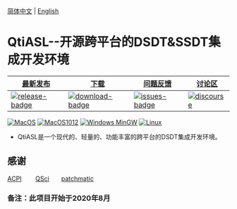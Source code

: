 [简体中文](https://github.com/ic005k/QtiASL/blob/master/README-cn.md) | [English](https://github.com/ic005k/QtiASL/blob/master/README.md)
# QtiASL--开源跨平台的DSDT&SSDT集成开发环境

| [最新发布][release-link]|[下载][download-link]|[问题反馈][issues-link]|[讨论区][discourse-link]|
|-----------------|-----------------|-----------------|-----------------|
|[![release-badge](https://img.shields.io/github/release/ic005k/QtiASL.svg?style=flat-square "Release status")](https://github.com/ic005k/QtiASL/releases "Release status") | [![download-badge](https://img.shields.io/github/downloads/ic005k/QtiASL/total.svg?style=flat-square "Download status")](https://github.com/ic005k/QtiASL/releases/latest "Download status")|[![issues-badge](https://img.shields.io/badge/github-issues-red.svg?maxAge=60 "Issues")](https://github.com/ic005k/QtiASL/issues "Issues")|[![discourse](https://img.shields.io/badge/forum-discourse-orange.svg)](https://www.insanelymac.com/forum/topic/344860-open-source-cross-platform-dsdtssdt-ide/)|


[![MacOS](https://github.com/ic005k/QtiASL/actions/workflows/macos.yml/badge.svg)](https://github.com/ic005k/QtiASL/actions/workflows/macos.yml)    [![MacOS1012](https://github.com/ic005k/QtiASL/actions/workflows/macos1012.yml/badge.svg)](https://github.com/ic005k/QtiASL/actions/workflows/macos1012.yml)    [![Windows MinGW](https://github.com/ic005k/QtiASL/actions/workflows/windows-mingw.yml/badge.svg)](https://github.com/ic005k/QtiASL/actions/workflows/windows-mingw.yml)    [![Linux](https://github.com/ic005k/QtiASL/actions/workflows/ubuntu.yml/badge.svg)](https://github.com/ic005k/QtiASL/actions/workflows/ubuntu.yml)


[download-link]: https://github.com/ic005k/QtiASL/releases/latest "Download status"
[download-badge]: https://img.shields.io/github/downloads/ic005k/QtiASL/total.svg?style=flat-square "Download status"

[release-link]: https://github.com/ic005k/QtiASL/releases "Release status"
[release-badge]: https://img.shields.io/github/release/ic005k/QtiASL.svg?style=flat-square "Release status"

[issues-link]: https://github.com/ic005k/QtiASL/issues "Issues"
[issues-badge]: https://img.shields.io/badge/github-issues-red.svg?maxAge=60 "Issues"

[discourse-link]: https://www.insanelymac.com/forum/topic/344860-open-source-cross-platform-dsdtssdt-ide/


* QtiASL是一个现代的、轻量的、功能丰富的跨平台的DSDT集成开发环境。


## 感谢

[ACPI](https://acpica.org/source)&nbsp; &nbsp; &nbsp; &nbsp; [QSci](https://riverbankcomputing.com/software/qscintilla/download) &nbsp; &nbsp; &nbsp; [patchmatic](https://github.com/RehabMan/OS-X-MaciASL-patchmatic)


### 备注：此项目开始于2020年8月
